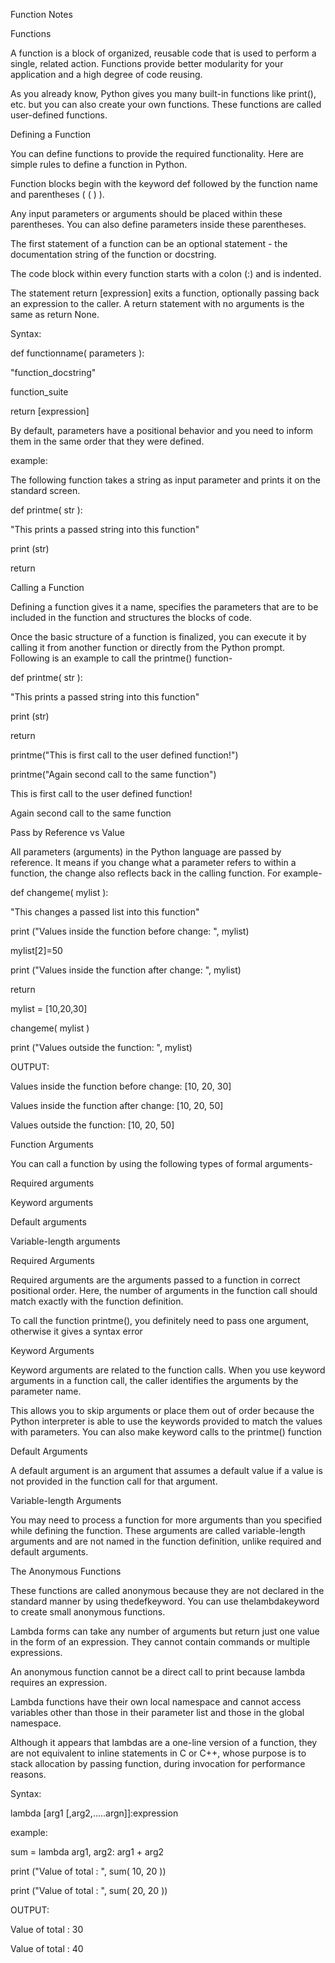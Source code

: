 Function Notes
   
   
       
Functions
       
A function is a block of organized, reusable code that is used to perform a single, related action. Functions provide better modularity for your application and a high degree of code reusing.

       
As you already know, Python gives you many built-in functions like print(), etc. but you can also create your own functions. These functions are called user-defined functions.

       
Defining a Function
       
       
You can define functions to provide the required functionality. Here are simple rules to define a function in Python.

       
           
Function blocks begin with the keyword def followed by the function name and parentheses ( ( ) ).
           
Any input parameters or arguments should be placed within these parentheses. You can also define parameters inside these parentheses.
           
The first statement of a function can be an optional statement - the documentation string of the function or docstring.
           
The code block within every function starts with a colon (:) and is indented.
           
The statement return [expression] exits a function, optionally passing back an expression to the caller. A return statement with no arguments is the same as return None.
       
       
       
Syntax:

       
           
def functionname( parameters ):

           
"function_docstring"

           
function_suite

           
return [expression]

       
       
By default, parameters have a positional behavior and you need to inform them in the same order that they were defined.

       
example:

       
The following function takes a string as input parameter and prints it on the standard screen.

       
           
def printme( str ):

           
"This prints a passed string into this function"

           
print (str)

           
return

       
   
   
       
Calling a Function
       
Defining a function gives it a name, specifies the parameters that are to be included in the function and structures the blocks of code.

       
Once the basic structure of a function is finalized, you can execute it by calling it from another function or directly from the Python prompt. Following is an example to call the printme() function-

       
           
def printme( str ):

           
"This prints a passed string into this function"

           
print (str)

           
return

           
printme("This is first call to the user defined function!")

           
printme("Again second call to the same function")

           
           
This is first call to the user defined function!

           
Again second call to the same function

       
               
Pass by Reference vs Value
       
       
       
All parameters (arguments) in the Python language are passed by reference. It means if you change what a parameter refers to within a function, the change also reflects back in the calling function. For example-

       
       
           
def changeme( mylist ):

           
"This changes a passed list into this function"

           
print ("Values inside the function before change: ", mylist)

           
mylist[2]=50

           
print ("Values inside the function after change: ", mylist)

           
return

           
mylist = [10,20,30]

           
changeme( mylist )

           
print ("Values outside the function: ", mylist)

           
           
OUTPUT:

           
Values inside the function before change: [10, 20, 30]

           
Values inside the function after change: [10, 20, 50]

           
Values outside the function: [10, 20, 50]

           
       
   
   
       
Function Arguments
       
       
You can call a function by using the following types of formal arguments-

       
           
Required arguments
           
Keyword arguments
           
Default arguments
           
Variable-length arguments
       
       
       
Required Arguments
       
       
Required arguments are the arguments passed to a function in correct positional order. Here, the number of arguments in the function call should match exactly with the function definition.

       
To call the function printme(), you definitely need to pass one argument, otherwise it gives a syntax error

       
       
Keyword Arguments
       
       
Keyword arguments are related to the function calls. When you use keyword arguments in a function call, the caller identifies the arguments by the parameter name.

       
This allows you to skip arguments or place them out of order because the Python interpreter is able to use the keywords provided to match the values with parameters. You can also make keyword calls to the printme() function

       
       
Default Arguments
       
       
A default argument is an argument that assumes a default value if a value is not provided in the function call for that argument.

       
       
Variable-length Arguments
       
       
You may need to process a function for more arguments than you specified while defining the function. These arguments are called variable-length arguments and are not named in the function definition, unlike required and default arguments.

       
       
   
   
       
The Anonymous Functions
       
       
These functions are called anonymous because they are not declared in the standard manner by using thedefkeyword. You can use thelambdakeyword to create small anonymous functions.

               
           
Lambda forms can take any number of arguments but return just one value in the form of an expression. They cannot contain commands or multiple expressions.
           
An anonymous function cannot be a direct call to print because lambda requires an expression.
           
Lambda functions have their own local namespace and cannot access variables other than those in their parameter list and those in the global namespace.
           
Although it appears that lambdas are a one-line version of a function, they are not equivalent to inline statements in C or C++, whose purpose is to stack allocation by passing function, during invocation for performance reasons.
       
       
Syntax:

       
           
lambda [arg1 [,arg2,.....argn]]:expression

           
           
example:

           
sum = lambda arg1, arg2: arg1 + arg2

           
print ("Value of total : ", sum( 10, 20 ))

           
print ("Value of total : ", sum( 20, 20 ))

           
OUTPUT:

           
Value of total :  30

           
Value of total :  40

       
   
     